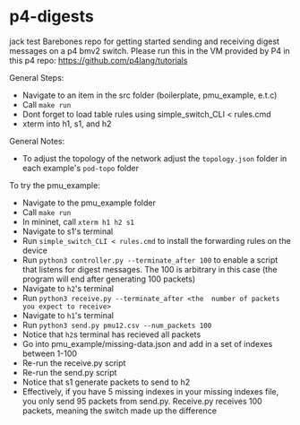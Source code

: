 # p4-digests
jack test
Barebones repo for getting started sending and receiving digest messages on a p4 bmv2 switch. Please run this in the VM provided by P4 in this p4 repo: https://github.com/p4lang/tutorials

General Steps:
- Navigate to an item in the src folder (boilerplate, pmu_example, e.t.c)
- Call `make run`
- Dont forget to load table rules using simple_switch_CLI < rules.cmd
- xterm into h1, s1, and h2

General Notes:
- To adjust the topology of the network adjust the `topology.json` folder in each example's `pod-topo` folder

To try the pmu_example:
- Navigate to the pmu_example folder
- Call `make run`
- In mininet, call `xterm h1 h2 s1`
- Navigate to s1's terminal
- Run `simple_switch_CLI < rules.cmd` to install the forwarding rules on the device
- Run `python3 controller.py --terminate_after 100` to enable a script that listens for digest messages. The 100 is arbitrary in this case (the program will end after generating 100 packets)
- Navigate to `h2`'s terminal
- Run `python3 receive.py --terminate_after <the  number of packets you expect to receive>`
- Navigate to `h1`'s terminal
- Run `python3 send.py pmu12.csv --num_packets 100`
- Notice that `h2`s terminal has recieved all packets
- Go into pmu_example/missing-data.json and add in a set of indexes between 1-100
- Re-run the receive.py script
- Re-run the send.py script
- Notice that s1 generate packets to send to h2
- Effectively, if you have 5 missing indexes in your missing indexes file, you only send 95 packets from send.py. Receive.py receives 100 packets, meaning the switch made up the difference

